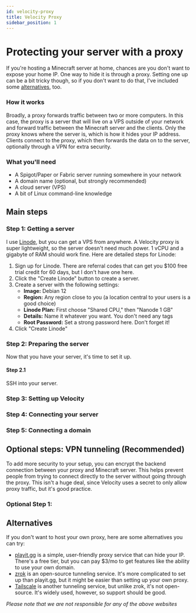 ```yaml
---
id: velocity-proxy
title: Velocity Proxy
sidebar_position: 1
---
```


# Protecting your server with a proxy

If you're hosting a Minecraft server at home, chances are you don't want to expose your home IP. One way to hide it is through a proxy. Setting one up can be a bit tricky though, so if you don't want to do that, I've included some [alternatives](#alternatives), too.

### How it works

Broadly, a proxy forwards traffic between two or more computers. In this case, the proxy is a server that will live on a VPS outside of your network and forward traffic between the Minecraft server and the clients. Only the proxy knows where the server is, which is how it hides your IP address. Clients connect to the proxy, which then forwards the data on to the server, optionally through a VPN for extra security.

### What you'll need

- A Spigot/Paper or Fabric server running somewhere in your network
- A domain name (optional, but strongly recommended)
- A cloud server (VPS)
- A bit of Linux command-line knowledge

## Main steps

### Step 1: Getting a server

I use [Linode](https://www.linode.com/), but you can get a VPS from anywhere. A Velocity proxy is super lightweight, so the server doesn't need much power. 1 vCPU and a gigabyte of RAM should work fine. Here are detailed steps for Linode:

1. Sign up for Linode. There are referral codes that can get you $100 free trial credit for 60 days, but I don't have one here.
2. Click the "Create Linode" button to create a server.
3. Create a server with the following settings:
   - **Image:** Debian 12
   - **Region:** Any region close to you (a location central to your users is a good choice)
   - **Linode Plan:** First choose "Shared CPU," then "Nanode 1 GB"
   - **Details:** Name it whatever you want. You don't need any tags
   - **Root Password:** Set a strong password here. Don't forget it!
4. Click "Create Linode"

### Step 2: Preparing the server

Now that you have your server, it's time to set it up.

#### Step 2.1

SSH into your server.

### Step 3: Setting up Velocity

### Step 4: Connecting your server

### Step 5: Connecting a domain

## Optional steps: VPN tunneling (Recommended)

To add more security to your setup, you can encrypt the backend connection between your proxy and Minecraft server. This helps prevent people from trying to connect directly to the server without going through the proxy. This isn't a huge deal, since Velocity uses a secret to only allow proxy traffic, but it's good practice.

### Optional Step 1:

## Alternatives

If you don't want to host your own proxy, here are some alternatives you can try:

- [playit.gg](https://playit.gg) is a simple, user-friendly proxy service that can hide your IP. There's a free tier, but you can pay $3/mo to get features like the ability to use your own domain.
- [zrok](https://zrok.io/) is an open-source tunneling service. It's more complicated to set up than playit.gg, but it might be easier than setting up your own proxy.
- [Tailscale](https://tailscale.com/) is another tunneling service, but unlike zrok, it's not open-source. It's widely used, however, so support should be good.

*Please note that we are not responsible for any of the above websites*